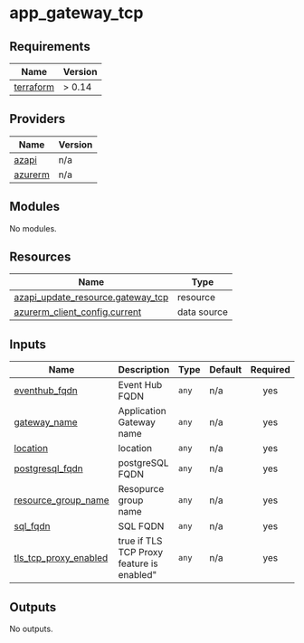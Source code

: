 # app_gateway_tcp

<!-- BEGIN_TF_DOCS -->
## Requirements

| Name | Version |
|------|---------|
| <a name="requirement_terraform"></a> [terraform](#requirement\_terraform) | > 0.14 |

## Providers

| Name | Version |
|------|---------|
| <a name="provider_azapi"></a> [azapi](#provider\_azapi) | n/a |
| <a name="provider_azurerm"></a> [azurerm](#provider\_azurerm) | n/a |

## Modules

No modules.

## Resources

| Name | Type |
|------|------|
| [azapi_update_resource.gateway_tcp](https://registry.terraform.io/providers/azure/azapi/latest/docs/resources/update_resource) | resource |
| [azurerm_client_config.current](https://registry.terraform.io/providers/hashicorp/azurerm/latest/docs/data-sources/client_config) | data source |

## Inputs

| Name | Description | Type | Default | Required |
|------|-------------|------|---------|:--------:|
| <a name="input_eventhub_fqdn"></a> [eventhub\_fqdn](#input\_eventhub\_fqdn) | Event Hub FQDN | `any` | n/a | yes |
| <a name="input_gateway_name"></a> [gateway\_name](#input\_gateway\_name) | Application Gateway name | `any` | n/a | yes |
| <a name="input_location"></a> [location](#input\_location) | location | `any` | n/a | yes |
| <a name="input_postgresql_fqdn"></a> [postgresql\_fqdn](#input\_postgresql\_fqdn) | postgreSQL FQDN | `any` | n/a | yes |
| <a name="input_resource_group_name"></a> [resource\_group\_name](#input\_resource\_group\_name) | Resopurce group name | `any` | n/a | yes |
| <a name="input_sql_fqdn"></a> [sql\_fqdn](#input\_sql\_fqdn) | SQL FQDN | `any` | n/a | yes |
| <a name="input_tls_tcp_proxy_enabled"></a> [tls\_tcp\_proxy\_enabled](#input\_tls\_tcp\_proxy\_enabled) | true if TLS TCP Proxy feature is enabled" | `any` | n/a | yes |

## Outputs

No outputs.
<!-- END_TF_DOCS -->
